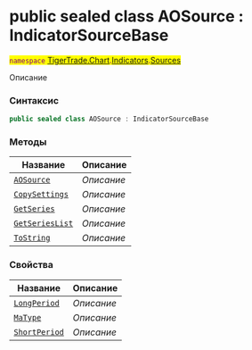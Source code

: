 
# public sealed class AOSource : IndicatorSourceBase
<mark style="color:purple;">`namespace` [TigerTrade.Chart](../../../TigerTrade.Chart.md).[Indicators](../../../TigerTrade.Chart/Indicators.md).[Sources](../../../TigerTrade.Chart/Indicators/Sources.md)



Описание

### Синтаксис
```csharp
public sealed class AOSource : IndicatorSourceBase
```


### Методы
| Название | Описание |
| --- | --- |
| [`AOSource`](./AOSource.cs/Методы/AOSource.md) | *Описание* |
| [`CopySettings`](./AOSource.cs/Методы/CopySettings.md) | *Описание* |
| [`GetSeries`](./AOSource.cs/Методы/GetSeries.md) | *Описание* |
| [`GetSeriesList`](./AOSource.cs/Методы/GetSeriesList.md) | *Описание* |
| [`ToString`](./AOSource.cs/Методы/ToString.md) | *Описание* |

### Свойства
| Название | Описание |
| --- | --- |
| [`LongPeriod`](./AOSource.cs/Свойства/LongPeriod.md) | *Описание* |
| [`MaType`](./AOSource.cs/Свойства/MaType.md) | *Описание* |
| [`ShortPeriod`](./AOSource.cs/Свойства/ShortPeriod.md) | *Описание* |




